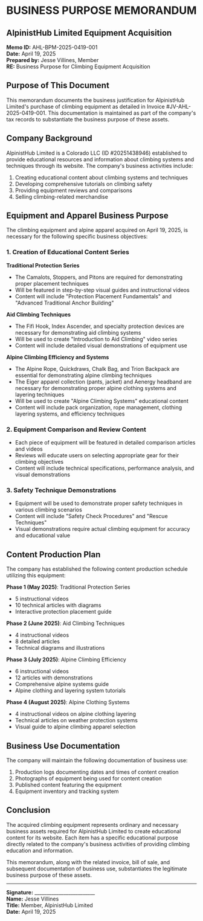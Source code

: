 # BUSINESS PURPOSE MEMORANDUM
## AlpinistHub Limited Equipment Acquisition

**Memo ID:** AHL-BPM-2025-0419-001  
**Date:** April 19, 2025  
**Prepared by:** Jesse Villines, Member  
**RE:** Business Purpose for Climbing Equipment Acquisition

## Purpose of This Document

This memorandum documents the business justification for AlpinistHub Limited's purchase of climbing equipment as detailed in Invoice #JV-AHL-2025-0419-001. This documentation is maintained as part of the company's tax records to substantiate the business purpose of these assets.

## Company Background

AlpinistHub Limited is a Colorado LLC (ID #20251438946) established to provide educational resources and information about climbing systems and techniques through its website. The company's business activities include:

1. Creating educational content about climbing systems and techniques
2. Developing comprehensive tutorials on climbing safety
3. Providing equipment reviews and comparisons
4. Selling climbing-related merchandise

## Equipment and Apparel Business Purpose

The climbing equipment and alpine apparel acquired on April 19, 2025, is necessary for the following specific business objectives:

### 1. Creation of Educational Content Series

**Traditional Protection Series**
- The Camalots, Stoppers, and Pitons are required for demonstrating proper placement techniques
- Will be featured in step-by-step visual guides and instructional videos
- Content will include "Protection Placement Fundamentals" and "Advanced Traditional Anchor Building"

**Aid Climbing Techniques**
- The Fifi Hook, Index Ascender, and specialty protection devices are necessary for demonstrating aid climbing systems
- Will be used to create "Introduction to Aid Climbing" video series
- Content will include detailed visual demonstrations of equipment use

**Alpine Climbing Efficiency and Systems**
- The Alpine Rope, Quickdraws, Chalk Bag, and Trion Backpack are essential for demonstrating alpine climbing techniques
- The Eiger apparel collection (pants, jacket) and Aenergy headband are necessary for demonstrating proper alpine clothing systems and layering techniques
- Will be used to create "Alpine Climbing Systems" educational content
- Content will include pack organization, rope management, clothing layering systems, and efficiency techniques

### 2. Equipment Comparison and Review Content

- Each piece of equipment will be featured in detailed comparison articles and videos
- Reviews will educate users on selecting appropriate gear for their climbing objectives
- Content will include technical specifications, performance analysis, and visual demonstrations

### 3. Safety Technique Demonstrations

- Equipment will be used to demonstrate proper safety techniques in various climbing scenarios
- Content will include "Safety Check Procedures" and "Rescue Techniques"
- Visual demonstrations require actual climbing equipment for accuracy and educational value

## Content Production Plan

The company has established the following content production schedule utilizing this equipment:

**Phase 1 (May 2025)**: Traditional Protection Series
- 5 instructional videos
- 10 technical articles with diagrams
- Interactive protection placement guide

**Phase 2 (June 2025)**: Aid Climbing Techniques
- 4 instructional videos
- 8 detailed articles
- Technical diagrams and illustrations

**Phase 3 (July 2025)**: Alpine Climbing Efficiency
- 6 instructional videos
- 12 articles with demonstrations
- Comprehensive alpine systems guide
- Alpine clothing and layering system tutorials

**Phase 4 (August 2025)**: Alpine Clothing Systems
- 4 instructional videos on alpine clothing layering
- Technical articles on weather protection systems
- Visual guide to alpine climbing apparel selection

## Business Use Documentation

The company will maintain the following documentation of business use:

1. Production logs documenting dates and times of content creation
2. Photographs of equipment being used for content creation
3. Published content featuring the equipment
4. Equipment inventory and tracking system

## Conclusion

The acquired climbing equipment represents ordinary and necessary business assets required for AlpinistHub Limited to create educational content for its website. Each item has a specific educational purpose directly related to the company's business activities of providing climbing education and information.

This memorandum, along with the related invoice, bill of sale, and subsequent documentation of business use, substantiates the legitimate business purpose of these assets.

---

**Signature:** _________________________  
**Name:** Jesse Villines  
**Title:** Member, AlpinistHub Limited  
**Date:** April 19, 2025
